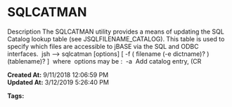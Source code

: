# SQLCATMAN

Description The SQLCATMAN utility provides a means of updating the SQL Catalog lookup table (see JSQLFILENAME_CATALOG). This table is used to specify which files are accessible to jBASE via the SQL and ODBC interfaces.  jsh --&gt; sqlcatman [options] [ -f ( filename (-e dictname)? ) (tablename)? ]  where  options may be :  -a  Add catalog entry, (CR  

**Created At:** 9/11/2018 12:06:59 PM  
**Updated At:** 3/12/2019 5:26:40 PM  

**Tags:**
<badge text='lookup table' vertical='middle' />
<badge text='catalog' vertical='middle' />
<badge text='sql ' vertical='middle' />
<badge text='sqlcatman' vertical='middle' />
<badge text='sql catalog lookup' vertical='middle' />
